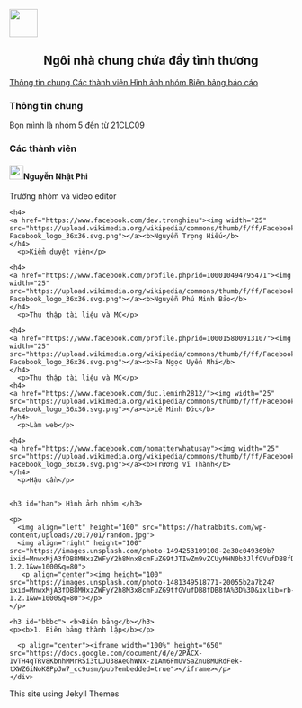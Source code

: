 <p align="left"> <img height="50" src="https://truyenthongdaiphuc.files.wordpress.com/2015/09/dai_hoc_khoa_hoc_tu_nhien_dhqg-hcm.png"></p>
<head>
  <meta charset="utf-8">
  <meta name="viewport" content="width=device-width, initial-scale=1">
  <title>We are group 5</title>
  <style>
    
  .topnav {
  overflow: hidden;
  background-color: #99FFCC;
}

  .topnav a {
    float: left;
    display: block;
    color: #FFFFFF;
    text-align: center;
    padding: 14px 16px;
    text-decoration: none;
    width= 25%;
  }

  .topnav a:hover {
    background-color: #00FFCC;
    color: white;
    font-weight: bold;
  }
  </style>
</head>
  
<body>
  <h2 align="center"> Ngôi nhà chung chứa đầy tình thương </h2>
  <div class="topnav">    
    <a href="#ttc"> Thông tin chung </a>     
    <a href="#ctv"> Các thành viên </a>
    <a href="#han"> Hình ảnh nhóm </a>  
    <a href="#bbbc"> Biên bảng báo cáo </a>   
  </div>

  <h3 id="ttc"><b>Thông tin chung</b></h3>
  <p>Bọn mình là nhóm 5 đến từ 21CLC09</p>

  <h3 id="ctv"><b> Các thành viên  </b></h3>    
    <h4>
    <a href="https://www.facebook.com/ngnhatfiii1804"><img width="25" src="https://upload.wikimedia.org/wikipedia/commons/thumb/f/ff/Facebook_logo_36x36.svg/2048px-Facebook_logo_36x36.svg.png"></a><b>Nguyễn Nhật Phi</b>
    </h4>  
      <p>Trưởng nhóm và video editor</p>    


    <h4>
    <a href="https://www.facebook.com/dev.tronghieu"><img width="25" src="https://upload.wikimedia.org/wikipedia/commons/thumb/f/ff/Facebook_logo_36x36.svg/2048px-Facebook_logo_36x36.svg.png"></a><b>Nguyễn Trọng Hiếu</b>
    </h4>  
      <p>Kiểm duyệt viên</p>     

    <h4>
    <a href="https://www.facebook.com/profile.php?id=100010494795471"><img width="25" src="https://upload.wikimedia.org/wikipedia/commons/thumb/f/ff/Facebook_logo_36x36.svg/2048px-Facebook_logo_36x36.svg.png"></a><b>Nguyễn Phú Minh Bảo</b>
    </h4>  
      <p>Thu thập tài liệu và MC</p>

    <h4>
    <a href="https://www.facebook.com/profile.php?id=100015800913107"><img width="25" src="https://upload.wikimedia.org/wikipedia/commons/thumb/f/ff/Facebook_logo_36x36.svg/2048px-Facebook_logo_36x36.svg.png"></a><b>Fa Ngọc Uyển Nhi</b>
    </h4>  
      <p>Thu thập tài liệu và MC</p> 
    <h4>
    <a href="https://www.facebook.com/duc.leminh2812/"><img width="25" src="https://upload.wikimedia.org/wikipedia/commons/thumb/f/ff/Facebook_logo_36x36.svg/2048px-Facebook_logo_36x36.svg.png"></a><b>Lê Minh Đức</b>
    </h4>  
      <p>Làm web</p>

    <h4>
    <a href="https://www.facebook.com/nomatterwhatusay"><img width="25" src="https://upload.wikimedia.org/wikipedia/commons/thumb/f/ff/Facebook_logo_36x36.svg/2048px-Facebook_logo_36x36.svg.png"></a><b>Trương Vĩ Thành</b>
    </h4>  
      <p>Hậu cần</p> 
  

    <h3 id="han"> Hình ảnh nhóm </h3>

    <p>
      <img align="left" height="100" src="https://hatrabbits.com/wp-content/uploads/2017/01/random.jpg">
      <img align="right" height="100" src="https://images.unsplash.com/photo-1494253109108-2e30c049369b?ixid=MnwxMjA3fDB8MHxzZWFyY2h8Mnx8cmFuZG9tJTIwZm9vZCUyMHN0b3JlfGVufDB8fDB8fA%3D%3D&ixlib=rb-1.2.1&w=1000&q=80">
       <p align="center"><img height="100" src="https://images.unsplash.com/photo-1481349518771-20055b2a7b24?ixid=MnwxMjA3fDB8MHxzZWFyY2h8M3x8cmFuZG9tfGVufDB8fDB8fA%3D%3D&ixlib=rb-1.2.1&w=1000&q=80"></p>
    </p>

    <h3 id="bbbc"> <b>Biên bảng</b></h3>
    <p><b>1. Biên bảng thành lập</b></p>

      <p align="center"><iframe width="100%" height="650" src="https://docs.google.com/document/d/e/2PACX-1vTH4qTRv8KbnhMMrRSi3tLJU38AeGhWNx-z1Am6FmUVSaZnuBMURdFek-tXWZ6iNoK8PpJw7_cc9usm/pub?embedded=true"></iframe></p>
    </div>
</body>

<footer> <p> This site using Jekyll Themes </p> </footer>

